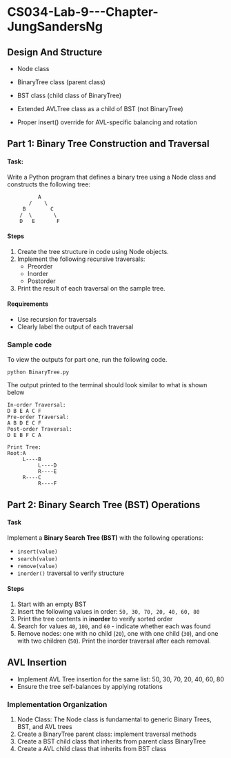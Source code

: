 # CS034-Lab-9---Chapter-JungSandersNg

## Design And Structure

- Node class

- BinaryTree class (parent class)

- BST class (child class of BinaryTree)

- Extended AVLTree class as a child of BST (not BinaryTree)

- Proper insert() override for AVL-specific balancing and rotation



## Part 1: Binary Tree Construction and Traversal
#### Task:
Write a Python program that defines a binary tree using a Node class and constructs the
following tree:
```text
          A
       /    \
     B        C
    /  \       \
    D   E       F
```
#### Steps
1. Create the tree structure in code using Node objects.
2. Implement the following recursive traversals:
    - Preorder
    - Inorder
    - Postorder
3. Print the result of each traversal on the sample tree.
#### Requirements
- Use recursion for traversals
- Clearly label the output of each traversal
### Sample code
To view the outputs for part one, run the following code.
```shell
python BinaryTree.py
```
The output printed to the terminal should look similar to what is shown below
```text
In-order Traversal:
D B E A C F 
Pre-order Traversal:
A B D E C F 
Post-order Traversal:
D E B F C A 

Print Tree:
Root:A
     L----B
          L----D
          R----E
     R----C
          R----F
```

## Part 2: Binary Search Tree (BST) Operations
#### Task
Implement a **Binary Search Tree (BST)** with the following operations:
- `insert(value)`
- `search(value)`
- `remove(value)`
- `inorder()` traversal to verify structure
#### Steps
1. Start with an empty BST
2. Insert the following values in order: `50, 30, 70, 20, 40, 60, 80`
3. Print the tree contents in **inorder** to verify sorted order
4. Search for values `40`, `100`, and `60` - indicate whether each was found
5. Remove nodes: one with no child (`20`), one with one child (`30`), and one with two children (`50`). Print the inorder traversal after each removal.

## AVL Insertion
- Implement AVL Tree insertion for the same list: 50, 30, 70, 20, 40, 60, 80
- Ensure the tree self-balances by applying rotations


### Implementation Organization
1. Node Class: The Node class is fundamental to generic Binary Trees, BST, and AVL trees
2. Create a BinaryTree parent class: implement traversal methods
3. Create a BST child class that inherits from parent class BinaryTree
4. Create a AVL child class that inherits from BST class
